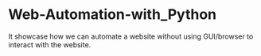 # Web-Automation-with_Python
 It showcase how we can automate a website without using GUI/browser to interact with the website.
